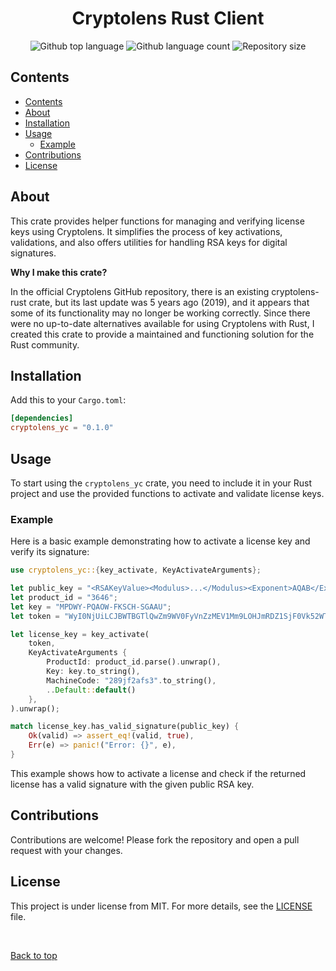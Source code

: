 

<h1 align="center">Cryptolens Rust Client</h1>

<p align="center">
  <img alt="Github top language" src="https://img.shields.io/github/languages/top/yc-wang00/cryptolens-rust?color=56BEB8">

  <img alt="Github language count" src="https://img.shields.io/github/languages/count/yc-wang00/cryptolens-rust?color=56BEB8">

  <img alt="Repository size" src="https://img.shields.io/github/repo-size/yc-wang00/cryptolens-rust?color=56BEB8">

  <!-- <img alt="License" src="https://img.shields.io/github/license/yc-wang00/cryptolens-rust?color=56BEB8"> -->

  <!-- <img alt="Github issues" src="https://img.shields.io/github/issues/yc-wang00/cryptolens-rust?color=56BEB8" /> -->

  <!-- <img alt="Github forks" src="https://img.shields.io/github/forks/yc-wang00/cryptolens-rust?color=56BEB8" /> -->

  <!-- <img alt="Github stars" src="https://img.shields.io/github/stars/yc-wang00/cryptolens-rust?color=56BEB8" /> -->
</p>

## Contents

- [Contents](#contents)
- [About](#about)
- [Installation](#installation)
- [Usage](#usage)
  - [Example](#example)
- [Contributions](#contributions)
- [License](#license)




## About

This crate provides helper functions for managing and verifying license keys using Cryptolens. It simplifies the process of key activations, validations, and also offers utilities for handling RSA keys for digital signatures.


**Why I make this crate?** 


In the official Cryptolens GitHub repository, there is an existing cryptolens-rust crate, but its last update was 5 years ago (2019), and it appears that some of its functionality may no longer be working correctly. Since there were no up-to-date alternatives available for using Cryptolens with Rust, I created this crate to provide a maintained and functioning solution for the Rust community.


## Installation

Add this to your `Cargo.toml`:

```toml
[dependencies]
cryptolens_yc = "0.1.0"
```

## Usage

To start using the `cryptolens_yc` crate, you need to include it in your Rust project and use the provided functions to activate and validate license keys.

### Example

Here is a basic example demonstrating how to activate a license key and verify its signature:

```rust
use cryptolens_yc::{key_activate, KeyActivateArguments};

let public_key = "<RSAKeyValue><Modulus>...</Modulus><Exponent>AQAB</Exponent></RSAKeyValue>";
let product_id = "3646";
let key = "MPDWY-PQAOW-FKSCH-SGAAU";
let token = "WyI0NjUiLCJBWTBGTlQwZm9WV0FyVnZzMEV1Mm9LOHJmRDZ1SjF0Vk52WTU0VzB2Il0=";

let license_key = key_activate(
    token,
    KeyActivateArguments {
        ProductId: product_id.parse().unwrap(),
        Key: key.to_string(),
        MachineCode: "289jf2afs3".to_string(),
        ..Default::default()
    },
).unwrap();

match license_key.has_valid_signature(public_key) {
    Ok(valid) => assert_eq!(valid, true),
    Err(e) => panic!("Error: {}", e),
}
```

This example shows how to activate a license and check if the returned license has a valid signature with the given public RSA key.

## Contributions

Contributions are welcome! Please fork the repository and open a pull request with your changes.


## License

This project is under license from MIT. For more details, see the [LICENSE](LICENSE) file.


&#xa0;

<a href="#top">Back to top</a>

